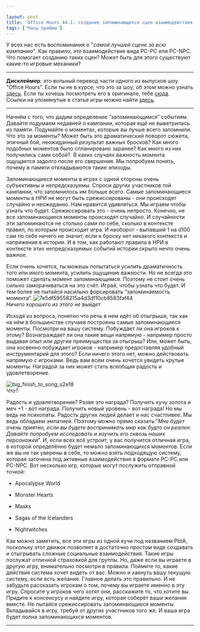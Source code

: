 ```yaml
---

layout: post
title: 'Office Hours 44.1: создание запоминающихся сцен взаимодействия между персонажами'
tags: ['Часы приёма']
---
```


У всех нас есть воспоминания о "_самой лучшей сцене за всю кампанию_". Как правило, это взаимодействие вида PC-PC или PC-NPC. Что помогает созданию таких сцен? Может быть для этого существуют какие-то игровые механики?



* * *





**Дисклеймер**: это вольный перевод части одного из выпусков шоу "Office Hours". Если ты не в курсе, что это за шоу, об этом можно узнать [здесь](https://rpgbasement.xyz/2017-03-21-o_o_wtf/). Если ты хочешь посмотреть его в оригинале, тебе [сюда](https://www.youtube.com/playlist?list=PLAmPx8nWedFVGdrP2JmcYzdvZC8sWV5b4).  
 Ссылки на упомянутые в статье игры можно найти [здесь](https://rpgbasement.xyz/2017-07-08-o_o_b_s/).





* * *



Начнём с того, что дадим определение “запоминающимся” событиям. Давайте подумаем недавней о кампании, которая ещё не выветрилась из памяти. Подумайте о моментах, которые вы лучше всего запомнили. Что это за моменты? Может быть это драматический поворот сюжета, эпичный бой, неожиданный результат важных бросков? Как много подобных моментов было спланировано заранее? Как много из них получились сами собой?  В каких случаях важность момента ощущается задолго после его свершения. Мы попробуем понять, почему в памяти откладываются такие эпизоды.

Запоминающиеся моменты в играх с одной стороны очень субъективны и непредсказуемы. Спроси других участников той кампании, что запомнилось им больше всего. Самые запоминающиеся моменты в НРИ не могут быть срежиссированы - они происходят случайно и неожиданно. Нам нравится удивляться. Мы играем чтобы узнать что будет. Срежиссировать это - очень непросто. Конечно, не все запоминающиеся моменты происходят случайно. И случайности эти запоминаются не столько сами по себе, сколько в контексте правил, по которым происходит игра. И наоборот - выпавший 1 на d100 сам по себе ничего не значит, если к броску нет никакого контекста и напряжения в истории. И в том, как работают правила в НРИ в контексте этих непредсказуемых событий истории скрыто нечто очень важное.

Если очень хочется, ты можешь попытаться усилить драматичность того или иного момента, усилить ощущение важности. Но не всегда это поможет сделать момент запоминающимся. Поэтому не стоит очень сильно заморачиваться на это счёт. Играй, чтобы узнать что будет. И тем более не пытайся насильно форсировать “запоминаемость момента”.
![7e5df59558215a4d3df10cb8583faf44](https://wunderwaffla.files.wordpress.com/2017/08/7e5df59558215a4d3df10cb8583faf44-e1501948195702.jpg)  
_Ничего хорошего из этого не выйдет_

Исходя из вопроса, понятно что речь в нем идёт об отыгрыше, так как на нём в большинстве случаев построены самые запоминающиеся моменты. Посмотри на вашу систему. Побуждает ли она игроков к этому? Вознаграждает ли она такие вещи напрямую - например просто выдавая опыт или другие преимущества за отыгрыш? Или, может быть, она косвенно побуждает игроков - например предоставляя удобный инструментарий для этого? Если ничего этого нет, можно действовать напрямую с игроками. Ведь вам всем очень хочется увидеть крутые моменты. Наградой за них может стать всеобщая радость и удовлетворение.

![big_finish_to_song_s2e18](https://wunderwaffla.files.wordpress.com/2017/08/big_finish_to_song_s2e18.png)  
_Что?_

Радость и удовлетворение? Разве это награда? Получить кучу золота и меч +1 - вот награда. Получить новый уровень - вот награда! Но мы ведь не психопаты. Радость других людей делает и нас счастливее. Мы ведь обладаем эмпатией. Поэтому можно прямо сказать:”_Мне будет очень приятно, если вы будете воспринимать мир как будто он реален. Давайте попробуем исследовать и изучить его сквозь наших персонажей_”. И, если всех всё устроит, у вас получится отличная игра, в которой определённо будет немало запоминающихся моментов. Если же вы не так уверены в себе, то можно взять подходящую систему, которая заточена под активные взаимодействия в формате PC-PC или PC-NPC. Вот несколько игр, которые могут послужить отправной точкой:




    
  * Apocalypse World

    
  * Monster Hearts

    
  * Masks

    
  * Sagas of the Icelanders

    
  * Nightwitches



Как можно заметить, все эти игры из одной кучи под названием PbtA, поскольку этот движок позволяет в достаточно простом виде создавать и отыгрывать сложные социальные взаимодействия. Такие игры послужат отличной страховкой для группы. Но, даже если вы играете в другую игру, внимательно посмотри в правила. Поймите то, какие действия система хочет видеть от вас. Можно и хакнуть вашу текущую систему, если есть желание. Главное делать это правильно. И не забудьте рассказать игрокам о том, почему вы играете именно в эту игру. Спросите у игроков чего хотят они, расскажите то, что хотите вы. Придите к консенсусу и найдите игру, которая соберёт ваши желания вместе. Не пытайся срежиссировать запоминающиеся моменты. Вкладывайся в игру, требуй от других участников того же. И ваша игра будет полна запоминающихся моментов.



* * *





